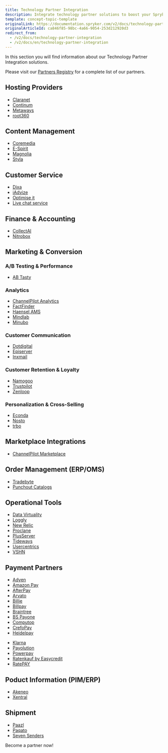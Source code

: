 ```yaml
---
title: Technology Partner Integration
description: Integrate technology partner solutions to boost your Spryker project performance.
template: concept-topic-template
originalLink: https://documentation.spryker.com/v2/docs/technology-partner-integration
originalArticleId: ca846f85-98bc-4a66-9054-253d212920d3
redirect_from:
  - /v2/docs/technology-partner-integration
  - /v2/docs/en/technology-partner-integration
---
```


In this section you will find information about our Technology Partner Integration solutions.

Please visit our [Partners Registry](https://spryker.com/find-a-partner/) for a complete list of our partners.

##  Hosting Providers

* [Claranet](/docs/scos/dev/technology-partners/201903.0/hosting-providers/claranet.html)
* [Continum](/docs/scos/dev/technology-partners/201903.0/hosting-providers/continum.html)
* [Metaways](/docs/scos/dev/technology-partners/201903.0/hosting-providers/metaways.html)
* [root360](/docs/scos/dev/technology-partners/201903.0/hosting-providers/root-360.html)


## Content Management

<!--* [Censhare](/docs/scos/dev/technology-partners/201903.0/content-management/censhare.html)-->
* [Coremedia](/docs/scos/dev/technology-partners/201903.0/content-management/coremedia.html)
* [E-Spirit](/docs/scos/dev/technology-partners/201903.0/content-management/e-spirit.html)
* [Magnolia](/docs/scos/dev/technology-partners/201903.0/content-management/magnolia.html)
* [Styla](/docs/scos/dev/technology-partners/201903.0/content-management/styla.html)

## Customer Service

* [Dixa](/docs/scos/dev/technology-partners/201903.0/customer-service/dixa.html)
* [iAdvize](/docs/scos/dev/technology-partners/201903.0/customer-service/iadvize.html)
* [Optimise it](/docs/scos/dev/technology-partners/201903.0/customer-service/optimise-it.html)
* [Live chat service](/docs/scos/dev/technology-partners/201903.0/customer-service/live-chat-service.html)

## Finance & Accounting

* [CollectAI](/docs/scos/dev/technology-partners/201903.0/finance-and-accounting/collectai.html)
* [Nitrobox](/docs/scos/dev/technology-partners/201903.0/finance-and-accounting/nitrobox.html)

## Marketing & Conversion
### A/B Testing & Performance

* [AB Tasty](/docs/scos/dev/technology-partners/201903.0/marketing-and-conversion/ab-testing-and-performance/ab-tasty.html)
<!--* [Baqend](/docs/scos/dev/technology-partners/201903.0/marketing-and-conversion/ab-testing-and-performance/baqend.html)-->

### Analytics

* [ChannelPilot Analytics](/docs/scos/dev/technology-partners/201903.0/marketing-and-conversion/analytics/channelpilot-analytics.html)
* [FactFinder](/docs/scos/dev/technology-partners/201903.0/marketing-and-conversion/analytics/fact-finder/fact-finder.html)
* [Haensel AMS](/docs/scos/dev/technology-partners/201903.0/marketing-and-conversion/analytics/haensel-ams.html)
* [Mindlab](/docs/scos/dev/technology-partners/201903.0/marketing-and-conversion/analytics/mindlab.html)
* [Minubo](/docs/scos/dev/technology-partners/201903.0/marketing-and-conversion/analytics/minubo.html)

### Customer Communication

* [Dotdigital](/docs/scos/dev/technology-partners/201903.0/marketing-and-conversion/customer-communication/dotdigital.html)
* [Episerver](/docs/scos/dev/technology-partners/201903.0/marketing-and-conversion/customer-communication/episerver/episerver.html)
* [Inxmail](/docs/scos/dev/technology-partners/201903.0/marketing-and-conversion/customer-communication/inxmail.html)

### Customer Retention & Loyalty

* [Namogoo](/docs/scos/dev/technology-partners/201903.0/marketing-and-conversion/customer-retention-and-loyalty/namogoo.html) 
* [Trustpilot](/docs/scos/dev/technology-partners/201903.0/marketing-and-conversion/customer-retention-and-loyalty/trustpilot.html)
* [Zenloop](/docs/scos/dev/technology-partners/201903.0/marketing-and-conversion/customer-retention-and-loyalty/zenloop.html)

### Personalization & Cross-Selling

<!--* [8Select](/docs/scos/dev/technology-partners/201903.0/marketing-and-conversion/personalization-and-cross-selling/8select.html)-->
<!--* [Contentserv](https://documentation.spryker.com/v2/docs/)-->
* [Econda](/docs/scos/dev/technology-partners/201903.0/marketing-and-conversion/personalization-and-cross-selling/econda/econda.html)
* [Nosto](/docs/scos/dev/technology-partners/201903.0/marketing-and-conversion/personalization-and-cross-selling/nosto.html)
* [trbo](/docs/scos/dev/technology-partners/201903.0/marketing-and-conversion/personalization-and-cross-selling/trbo.html)

## Marketplace Integrations

* [ChannelPilot Marketplace](/docs/scos/dev/technology-partners/201903.0/marketplace-integrations/channelpilot-marketplace.html)

## Order Management (ERP/OMS)

* [Tradebyte](/docs/scos/dev/technology-partners/201903.0/order-management-erpoms/tradebyte.html)
* [Punchout Catalogs](/docs/scos/dev/technology-partners/201903.0/order-management-erpoms/punchout-catalogs/punchout-catalogs.html)

## Operational Tools

<!--* [Common Solutions](/docs/scos/dev/technology-partners/201903.0/operational-tools-monitoring-legal-etc/common-solutions.html)-->
* [Data Virtuality](/docs/scos/dev/technology-partners/201903.0/operational-tools-monitoring-legal-etc/data-virtuality.html)
* [Loggly](/docs/scos/dev/technology-partners/201903.0/operational-tools-monitoring-legal-etc/loggly.html)
* [New Relic](/docs/scos/dev/technology-partners/201903.0/operational-tools-monitoring-legal-etc/new-relic.html)
* [Proclane](/docs/scos/dev/technology-partners/201903.0/operational-tools-monitoring-legal-etc/proclane.html)
* [PlusServer](/docs/scos/dev/technology-partners/201903.0/operational-tools-monitoring-legal-etc/plusserver.html)
* [Tideways](/docs/scos/dev/technology-partners/201903.0/operational-tools-monitoring-legal-etc/tideways.html)
* [Usercentrics](/docs/scos/dev/technology-partners/201903.0/operational-tools-monitoring-legal-etc/usercentrics.html)
* [VSHN](/docs/scos/dev/technology-partners/201903.0/operational-tools-monitoring-legal-etc/vshn.html)
<!--* [Mindcurv](/docs/scos/dev/technology-partners/201903.0/operational-tools-monitoring-legal-etc/mindcurv.html)-->
<!--* [Shopmacher](/docs/scos/dev/technology-partners/201903.0/operational-tools-monitoring-legal-etc/shopmacher.html)-->


## Payment Partners

* [Adyen](/docs/scos/dev/technology-partners/201903.0/payment-partners/adyen/adyen.html)
* [Amazon Pay](/docs/scos/dev/technology-partners/201903.0/payment-partners/amazon-pay/amazon-pay.html)
* [AfterPay](/docs/scos/dev/technology-partners/201903.0/payment-partners/afterpay/afterpay.html)
* [Arvato](/docs/scos/dev/technology-partners/201903.0/payment-partners/arvato/arvato.html)
* [Billie](/docs/scos/dev/technology-partners/201903.0/payment-partners/billie.html)
* [Billpay](/docs/scos/dev/technology-partners/201903.0/payment-partners/billpay/billpay.html) 
* [Braintree](/docs/scos/dev/technology-partners/201903.0/payment-partners/braintree/braintree.html)
* [BS Payone](/docs/scos/dev/technology-partners/201903.0/payment-partners/bs-payone/bs-payone.html)
* [Computop](/docs/scos/dev/technology-partners/201903.0/payment-partners/computop/computop.html)
* [CrefoPay](/docs/scos/dev/technology-partners/201903.0/payment-partners/crefopay/crefopay.html)
* [Heidelpay](/docs/scos/dev/technology-partners/201903.0/payment-partners/heidelpay/heidelpay.html)
<!--* [Informa Solutions](/docs/scos/dev/technology-partners/201903.0/payment-partners/informa-solutions.html)-->
* [Klarna](/docs/scos/dev/technology-partners/201903.0/payment-partners/klarna/klarna.html)
* [Payolution](/docs/scos/dev/technology-partners/201903.0/payment-partners/payolution/payolution.html)
* [Powerpay](/docs/scos/dev/technology-partners/201903.0/payment-partners/powerpay.html)
* [Ratenkauf by Easycredit](/docs/scos/dev/technology-partners/201903.0/payment-partners/ratenkauf-by-easycredit/ratenkauf-by-easycredit.html)
* [RatePAY](/docs/scos/dev/technology-partners/201903.0/payment-partners/ratepay/ratepay.html)

 ## Poduct Information (PIM/ERP)

* [Akeneo](/docs/scos/dev/technology-partners/201903.0/product-information-pimerp/akeneo/akeneo.html)
* [Xentral](/docs/scos/dev/technology-partners/201903.0/product-information-pimerp/xentral.html)
<!--* [Censhare](https://documentation.spryker.com/v2/docs/)-->
<!--* [Contentserv](/docs/scos/dev/technology-partners/201903.0/product-information-pimerp/contentserv.html)-->
<!--* [Tradebyte](/docs/scos/dev/technology-partners/201903.0/order-management-erpoms/tradebyte.html)-->

 ## Shipment

* [Paazl](/docs/scos/dev/technology-partners/201903.0/shipment/paazl.html) 
* [Paqato](/docs/scos/dev/technology-partners/201903.0/shipment/paqato.html)
* [Seven Senders](/docs/scos/dev/technology-partners/201903.0/shipment/seven-senders.html)

Become a partner now!
